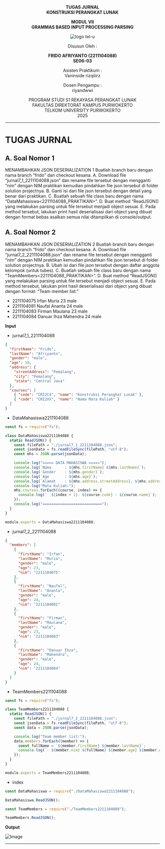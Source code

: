 <div align="center">

**TUGAS JURNAL**  
**KONSTRUKSI PERANGKAT LUNAK**

**MODUL VII**  
**GRAMMAS BASED INPUT PROCESSING PARSING**

![logo tel-u](https://github.com/user-attachments/assets/3a44181d-9c92-47f6-8cf0-87755117fd99)

Disusun Oleh :

**FRIDO AFRIYANTO (2211104088)**  
**SE06-03**

Asisten Praktikum :  
Vaninside
rizqiiirz

Dosen Pengampu :  
riyandwwi

PROGRAM STUDI S1 REKAYASA PERANGKAT LUNAK  
FAKULTAS DIREKTORAT KAMPUS PURWOKERTO  
TELKOM UNIVERSITY PURWOKERTO  
2025

</div>

---

# TUGAS JURNAL

## A. Soal Nomor 1

MENAMBAHKAN JSON DESERIALIZATION 1
Buatlah branch baru dengan nama branch “frido” dan checkout kesana.
A. Download file “jurnal7_1_2211104088.json” dan rename file tersebut dengan mengganti “nim”
dengan NIM praktikan kemudian pindahkan file json tersebut di folder solution projectnya.
B. Ganti isi dari file json tersebut dengan detail yang benar dari praktikan.
C. Buatlah sebuah file class baru dengan nama “DataMahasiswa<2211104088_PRAKTIKAN>”.
D. Buat method “ReadJSON() yang melakukan parsing untuk file tersebut menjadi object
sesuai.
E. Pada method tersebut, lakukan print hasil deserialisasi dari object yang dibuat dengan
format bebas asalkan semua nilai ditampilkan di console/output.

## A. Soal Nomor 2

MENAMBAHKAN JSON DESERIALIZATION 2
Buatlah branch baru dengan nama branch “frido” dan checkout kesana.
A. Download file “jurnal7_2_2211104088.json” dan rename file tersebut dengan mengganti “nim”
dengan NIM praktikan kemudian pindahkan file json tersebut di folder solution projectnya.
B. Ubah isi dari file json tersebut dengan daftar anggota kelompok (untuk tubes).
C. Buatlah sebuah file class baru dengan nama “TeamMembers<2211104088_PRAKTIKAN>”.
D. Buat method “ReadJSON() yang melakukan parsing untuk file tersebut menjadi object
sesuai.
E. Pada method tersebut, lakukan print hasil deserialisasi dari object yang dibuat dengan
format:
“Team member list:”

- 2211104075 Irfan Muria 23 male
- 2211104081 Naufal Ananta 24 male
- 2211104083 Firman Maulana 23 male
- 2211104084 Danuar Ihza Mahendra 24 male

**Input**

- jurnal7_1_2211104088

```json
{
  "firstName": "Frido",
  "lastName": "Afriyanto",
  "gender": "male",
  "age": 10,
  "address": {
    "streetAddress": "Pemalang",
    "city": "Pemalang",
    "state": "Central Java"
  },
  "courses": [
    { "code": "CRI2C4", "name": "Konstruksi Perangkat Lunak" },
    { "code": "CRI2XX", "name": "Nama Mata Kuliah" }
  ]
}
```

- DataMahasiswa2211104088

```js
const fs = require("fs");

class DataMahasiswa2211104088 {
  static ReadJSON() {
    const filePath = "./jurnal7_1_2211104088.json";
    const jsonData = fs.readFileSync(filePath, "utf-8");
    const mhs = JSON.parse(jsonData);

    console.log("===== DATA MAHASISWA =====");
    console.log(`Nama      : ${mhs.firstName} ${mhs.lastName}`);
    console.log(`Gender    : ${mhs.gender}`);
    console.log(`Age       : ${mhs.age}`);
    console.log(`Alamat    : ${mhs.address.streetAddress}, ${mhs.address.city}, ${mhs.address.state}`);
    console.log("Mata Kuliah:");
    mhs.courses.forEach((course, index) => {
      console.log(`  ${index + 1}. ${course.code} - ${course.name}`);
    });
    console.log("===========================");
  }
}

module.exports = DataMahasiswa2211104088;
```

- jurnal7_2_2211104088

```json
{
  "members": [
    {
      "firstName": "Irfan",
      "lastName": "Muria",
      "gender": "male",
      "age": 23,
      "nim": "2211104075"
    },
    {
      "firstName": "Naufal",
      "lastName": "Ananta",
      "gender": "male",
      "age": 24,
      "nim": "2211104081"
    },
    {
      "firstName": "Firman",
      "lastName": "Maulana",
      "gender": "male",
      "age": 23,
      "nim": "2211104083"
    },
    {
      "firstName": "Danuar Ihza",
      "lastName": "Mahendra",
      "gender": "male",
      "age": 24,
      "nim": "2211104084"
    }
  ]
}
```

- TeamMembers2211104088

```js
const fs = require("fs");

class TeamMembers2211104088 {
  static ReadJSON() {
    const filePath = "./jurnal7_2_2211104088.json";
    const jsonData = fs.readFileSync(filePath, "utf-8");
    const data = JSON.parse(jsonData);

    console.log("Team member list:");
    data.members.forEach((member) => {
      const fullName = `${member.firstName} ${member.lastName}`;
      console.log(`- ${member.nim} ${fullName} ${member.age} ${member.gender}`);
    });
  }
}

module.exports = TeamMembers2211104088;
```

- index

```js
const DataMahasiswa = require("./DataMahasiswa2211104088");

DataMahasiswa.ReadJSON();

const TeamMembers = require("./TeamMembers2211104088");

TeamMembers.ReadJSON();
```

**Output**

![Image](https://github.com/user-attachments/assets/07239b8d-3951-4fbc-a183-d5c10c32c045)

---
